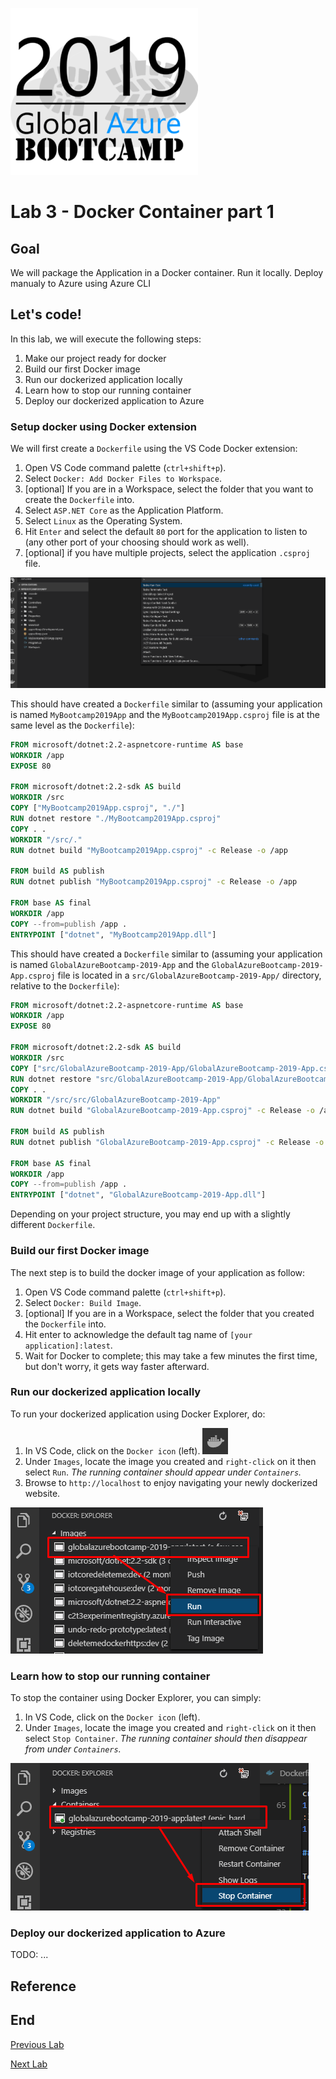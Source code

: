 ![gablogo][gablogo]

# Lab 3 - Docker Container part 1

## Goal

We will package the Application in a Docker container. Run it locally. Deploy manualy to Azure using Azure CLI

## Let's code!

In this lab, we will execute the following steps:

1. Make our project ready for docker
1. Build our first Docker image
1. Run our dockerized application locally
1. Learn how to stop our running container
1. Deploy our dockerized application to Azure

### Setup docker using Docker extension

We will first create a `Dockerfile` using the VS Code Docker extension:

1. Open VS Code command palette (`ctrl+shift+p`).
1. Select `Docker: Add Docker Files to Workspace`.
1. [optional] If you are in a Workspace, select the folder that you want to create the `Dockerfile` into.
1. Select `ASP.NET Core` as the Application Platform.
1. Select `Linux` as the Operating System.
1. Hit `Enter` and select the default `80` port for the application to listen to (any other port of your choosing should work as well).
1. [optional] if you have multiple projects, select the application `.csproj` file.

![Setup docker using Docker extension](assets/images/add-docker-file.gif)

This should have created a `Dockerfile` similar to (assuming your application is named `MyBootcamp2019App` and the `MyBootcamp2019App.csproj` file is at the same level as the `Dockerfile`):

```dockerfile
FROM microsoft/dotnet:2.2-aspnetcore-runtime AS base
WORKDIR /app
EXPOSE 80

FROM microsoft/dotnet:2.2-sdk AS build
WORKDIR /src
COPY ["MyBootcamp2019App.csproj", "./"]
RUN dotnet restore "./MyBootcamp2019App.csproj"
COPY . .
WORKDIR "/src/."
RUN dotnet build "MyBootcamp2019App.csproj" -c Release -o /app

FROM build AS publish
RUN dotnet publish "MyBootcamp2019App.csproj" -c Release -o /app

FROM base AS final
WORKDIR /app
COPY --from=publish /app .
ENTRYPOINT ["dotnet", "MyBootcamp2019App.dll"]
```

This should have created a `Dockerfile` similar to (assuming your application is named `GlobalAzureBootcamp-2019-App` and the `GlobalAzureBootcamp-2019-App.csproj` file is located in a `src/GlobalAzureBootcamp-2019-App/` directory, relative to the `Dockerfile`):

```dockerfile
FROM microsoft/dotnet:2.2-aspnetcore-runtime AS base
WORKDIR /app
EXPOSE 80

FROM microsoft/dotnet:2.2-sdk AS build
WORKDIR /src
COPY ["src/GlobalAzureBootcamp-2019-App/GlobalAzureBootcamp-2019-App.csproj", "src/GlobalAzureBootcamp-2019-App/"]
RUN dotnet restore "src/GlobalAzureBootcamp-2019-App/GlobalAzureBootcamp-2019-App.csproj"
COPY . .
WORKDIR "/src/src/GlobalAzureBootcamp-2019-App"
RUN dotnet build "GlobalAzureBootcamp-2019-App.csproj" -c Release -o /app

FROM build AS publish
RUN dotnet publish "GlobalAzureBootcamp-2019-App.csproj" -c Release -o /app

FROM base AS final
WORKDIR /app
COPY --from=publish /app .
ENTRYPOINT ["dotnet", "GlobalAzureBootcamp-2019-App.dll"]
```

Depending on your project structure, you may end up with a slightly different `Dockerfile`.

### Build our first Docker image

The next step is to build the docker image of your application as follow:

1. Open VS Code command palette (`ctrl+shift+p`).
1. Select `Docker: Build Image`.
1. [optional] If you are in a Workspace, select the folder that you created the `Dockerfile` into.
1. Hit enter to acknowledge the default tag name of `[your application]:latest`.
1. Wait for Docker to complete; this may take a few minutes the first time, but don't worry, it gets way faster afterward.

### Run our dockerized application locally

To run your dockerized application using Docker Explorer, do:

1. In VS Code, click on the `Docker icon` (left). ![Docker Icon](assets/images/docker-icon.png)
1. Under `Images`, locate the image you created and `right-click` on it then select `Run`. _The running container should appear under `Containers`._
1. Browse to `http://localhost` to enjoy navigating your newly dockerized website.

![Run your dockerized application using Docker Explorer](assets/images/run-docker-image.png)

### Learn how to stop our running container

To stop the container using Docker Explorer, you can simply:

1. In VS Code, click on the `Docker icon` (left).
1. Under `Images`, locate the image you created and `right-click` on it then select `Stop Container`. _The running container should then disappear from under `Containers`._

![Stop your container using Docker Explorer](assets/images/stop-docker-container.png)

### Deploy our dockerized application to Azure

TODO: ...

## Reference

## End

[Previous Lab](../Lab2/README.md)

[Next Lab](../Lab4/README.md)

[gablogo]: ../medias/GlobalAzureBootcamp2019.png 'Global Azure Bootcamp 2019'
